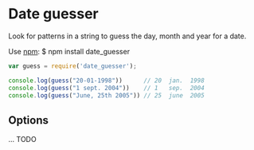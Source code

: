 Date guesser
==================

Look for patterns in a string to guess the day, month and year for a date.

Use [npm](http://npmjs.org):
    $ npm install date_guesser


```javascript
var guess = require('date_guesser');

console.log(guess("20-01-1998"))      // 20  jan.  1998
console.log(guess("1 sept. 2004"))    // 1   sep.  2004
console.log(guess("June, 25th 2005")) // 25  june  2005

```

## Options

... TODO